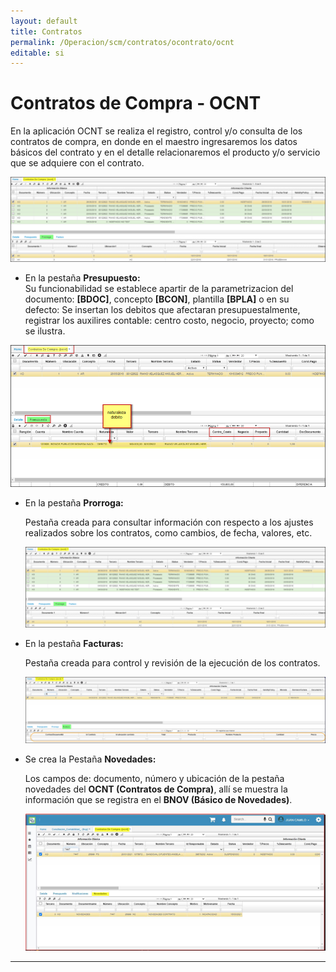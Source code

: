 ```yaml
---
layout: default
title: Contratos
permalink: /Operacion/scm/contratos/ocontrato/ocnt
editable: si
---
```


# Contratos de Compra - OCNT

En la aplicación OCNT se realiza el registro, control y/o consulta de los contratos de compra, en donde en el maestro ingresaremos los datos básicos del contrato y en el detalle relacionaremos el producto y/o servicio que se adquiere con el contrato.  

![](ocnt1.png)

* En la pestaña **Presupuesto:**  
 Su funcionabilidad se establece apartir de la parametrizacion del documento: **[BDOC]**, concepto **[BCON]**, plantilla **[BPLA]** o en su defecto: 
 Se insertan los debitos que afectaran presupuestalmente, registrar los auxilires contable: centro costo, negocio, proyecto; como se ilustra.  
 
 ![](ocnt2.png)
 
 * En la pestaña **Prorroga:**  

	Pestaña creada para consultar información con respecto a los ajustes realizados sobre los contratos, como cambios, de 		fecha, valores, etc.   

   ![](ocnt1.png)  

* En la pestaña **Facturas:**  

	Pestaña creada para control y revisión de la ejecución de los contratos. 

    ![](ocnt3.png)  

* Se crea la Pestaña **Novedades:**  

	Los campos de: documento, número y ubicación de la pestaña novedades del **OCNT (Contratos de Compra)**, allí se 		muestra la información que se registra en el **BNOV (Básico de Novedades)**.  

    ![](ocnt4.png)  
    

****





